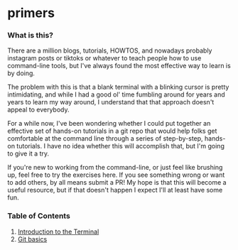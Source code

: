 # primers

### What is this?

There are a million blogs, tutorials, HOWTOS, and nowadays probably instagram posts or tiktoks or whatever to teach people how to use command-line tools, but I've always found the most effective way to learn is by doing.

The problem with this is that a blank terminal with a blinking cursor is pretty intimidating, and while I had a good ol' time fumbling around for years and years to learn my way around, I understand that that approach doesn't appeal to everybody.

For a while now, I've been wondering whether I could put together an effective set of hands-on tutorials in a git repo that would help folks get comfortable at the command line through a series of step-by-step, hands-on tutorials. I have no idea whether this will accomplish that, but I'm going to give it a try.

If you're new to working from the command-line, or just feel like brushing up, feel free to try the exercises here. If you see something wrong or want to add others, by all means submit a PR! My hope is that this will become a useful resource, but if that doesn't happen I expect I'll at least have some fun.

### Table of Contents

1. [Introduction to the Terminal](./terminal/)
1. [Git basics](./git/)
